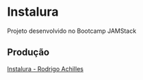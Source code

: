 # Instalura

Projeto desenvolvido no Bootcamp JAMStack
## Produção

 [Instalura - Rodrigo Achilles](https://instalura.rodrigoachilles.vercel.app/)
